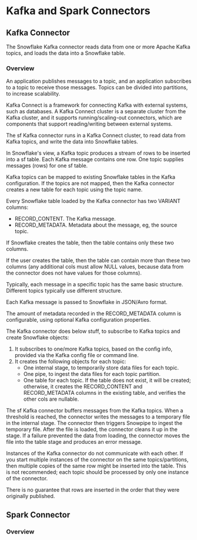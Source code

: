 # Kafka and Spark Connectors
## Kafka Connector
The Snowflake Kafka connector reads data from one or more Apache Kafka topics, and loads the data into a Snowflake table.

### Overview
An application publishes messages to a topic, and an application subscribes to a topic to receive those messages. Topics can be divided into partitions, to increase scalability.

Kafka Connect is a framework for connecting Kafka with external systems, such as databases. A Kafka Connect cluster is a separate cluster from the Kafka cluster, and it supports running/scaling-out connectors, which are components that support reading/writing between external systems.

The sf Kafka connector runs in a Kafka Connect cluster, to read data from Kafka topics, and write the data into Snowflake tables.

In Snowflake's view, a Kafka topic produces a stream of rows to be inserted into a sf table. Each Kafka message contains one row. One topic supplies messages (rows) for one sf table.

Kafka topics can be mapped to existing Snowflake tables in the Kafka configuration. If the topics are not mapped, then the Kafka connector creates a new table for each topic using the topic name.

Every Snowflake table loaded by the Kafka connector has two VARIANT columns:
- RECORD_CONTENT. The Kafka message.
- RECORD_METADATA. Metadata about the message, eg, the source topic.

If Snowflake creates the table, then the table contains only these two columns. 

If the user creates the table, then the table can contain more than these two columns (any additional cols must allow NULL values, because data from the connector does not have values for those columns).

Typically, each message in a specific topic has the same basic structure. Different topics typically use different structure.

Each Kafka message is passed to Snowflake in JSON/Avro format.

The amount of metadata recorded in the RECORD_METADATA column is configurable, using optional Kafka configuration properties.

The Kafka connector does below stuff, to subscribe to Kafka topics and create Snowflake objects:
1. It subscribes to one/more Kafka topics, based on the config info, provided via the Kafka config file or command line.
2. It creates the following objects for each topic:
   - One internal stage, to temporarily store data files for each topic.
   - One pipe, to ingest the data files for each topic partition.
   - One table for each topic. If the table does not exist, it will be created; otherwise, it creates the RECORD_CONTENT and RECORD_METADATA columns in the existing table, and verifies the other cols are nullable.

The sf Kafka connector buffers messages from the Kafka topics. When a threshold is reached, the connector writes the messages to a temporary file in the internal stage. The connector then triggers Snowpipe to ingest the temporary file. After the file is loaded, the connector cleans it up in the stage. If a failure prevented the data from loading, the connector moves the file into the table stage and produces an error message.

Instances of the Kafka connector do not communicate with each other. If you start multiple instances of the connector on the same topics/partitions, then multiple copies of the same row might be inserted into the table. This is not recommended; each topic should be processed by only one instance of the connector.

There is no guarantee that rows are inserted in the order that they were originally published.

## Spark Connector
### Overview
















